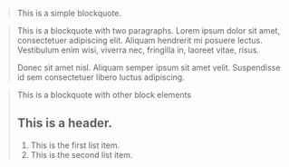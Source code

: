 > This is a simple blockquote.

> This is a blockquote with two paragraphs. Lorem ipsum dolor sit amet, consectetuer adipiscing elit. Aliquam hendrerit mi posuere lectus. Vestibulum enim wisi, viverra nec, fringilla in, laoreet vitae, risus.
> 
> Donec sit amet nisl. Aliquam semper ipsum sit amet velit. Suspendisse id sem consectetuer libero luctus adipiscing.

> This is a blockquote with other block elements
> 
> ## This is a header.
> 
> 1.   This is the first list item.
> 2.   This is the second list item.